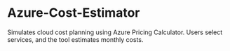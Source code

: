 # Azure-Cost-Estimator
Simulates cloud cost planning using Azure Pricing Calculator. Users select services, and the tool estimates monthly costs. 
